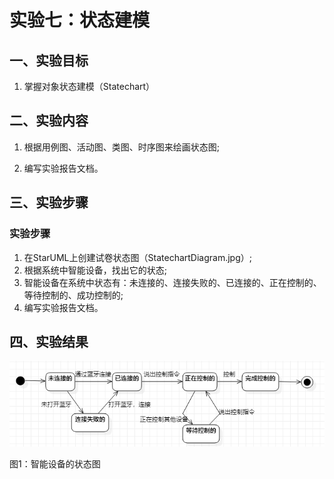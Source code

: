 # 实验七：状态建模

## 一、实验目标

1. 掌握对象状态建模（Statechart）

## 二、实验内容

1. 根据用例图、活动图、类图、时序图来绘画状态图;

2. 编写实验报告文档。

## 三、实验步骤

### 实验步骤

1. 在StarUML上创建试卷状态图（StatechartDiagram.jpg）;
2. 根据系统中智能设备，找出它的状态;
3. 智能设备在系统中状态有：未连接的、连接失败的、已连接的、正在控制的、等待控制的、成功控制的;
4. 编写实验报告文档。


## 四、实验结果

![智能设备的状态图](./zhuangtaitu.jpg)

										
图1：智能设备的状态图
